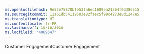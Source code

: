 ```yaml
---
ms.openlocfilehash: 9e52e75878bfe53fa6ec1689ea21564f03386515
ms.sourcegitcommit: 11a61db54119503e82faec5f99c4273e8d1247e5
ms.translationtype: HT
ms.contentlocale: fr-FR
ms.lasthandoff: 10/16/2020
ms.locfileid: "4069547"
---
```

<span data-ttu-id="f7f25-101">Customer Engagement</span><span class="sxs-lookup"><span data-stu-id="f7f25-101">Customer Engagement</span></span>